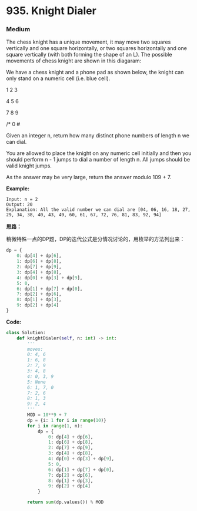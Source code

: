 # 935. Knight Dialer
### Medium

The chess knight has a unique movement, it may move two squares vertically and one square horizontally, or two squares horizontally and one square vertically (with both forming the shape of an L). The possible movements of chess knight are shown in this diagaram:

We have a chess knight and a phone pad as shown below, the knight can only stand on a numeric cell (i.e. blue cell).

1      2      3

4      5      6

7      8      9

/*      0      #


Given an integer n, return how many distinct phone numbers of length n we can dial.

You are allowed to place the knight on any numeric cell initially and then you should perform n - 1 jumps to dial a number of length n. All jumps should be valid knight jumps.

As the answer may be very large, return the answer modulo 109 + 7.

**Example:**

```
Input: n = 2
Output: 20
Explanation: All the valid number we can dial are [04, 06, 16, 18, 27, 29, 34, 38, 40, 43, 49, 60, 61, 67, 72, 76, 81, 83, 92, 94]
```

**思路：**

稍微特殊一点的DP题，DP的迭代公式是分情况讨论的，用枚举的方法列出来：
```python
dp = {
    0: dp[4] + dp[6],
    1: dp[6] + dp[8],
    2: dp[7] + dp[9],
    3: dp[4] + dp[8],
    4: dp[0] + dp[3] + dp[9],
    5: 0,
    6: dp[1] + dp[7] + dp[0],
    7: dp[2] + dp[6],
    8: dp[1] + dp[3],
    9: dp[2] + dp[4]
}
```


**Code:**
```python
class Solution:
    def knightDialer(self, n: int) -> int:
        '''
        moves:
        0: 4, 6
        1: 6, 8
        2: 7, 9
        3: 4, 8
        4: 0, 3, 9
        5: None
        6: 1, 7, 0
        7: 2, 6
        8: 1, 3
        9: 2, 4
        '''
        MOD = 10**9 + 7
        dp = {i: 1 for i in range(10)}
        for i in range(1, n):
            dp = {
                0: dp[4] + dp[6],
                1: dp[6] + dp[8],
                2: dp[7] + dp[9],
                3: dp[4] + dp[8],
                4: dp[0] + dp[3] + dp[9],
                5: 0,
                6: dp[1] + dp[7] + dp[0],
                7: dp[2] + dp[6],
                8: dp[1] + dp[3],
                9: dp[2] + dp[4]
            }

        return sum(dp.values()) % MOD
```
